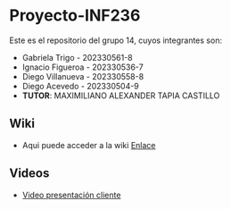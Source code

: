 # Proyecto-INF236
Este es el repositorio del grupo 14, cuyos integrantes son:

* Gabriela Trigo - 202330561-8
* Ignacio Figueroa - 202330536-7
* Diego Villanueva - 202330558-8
* Diego Acevedo - 202330504-9
* **TUTOR**: MAXIMILIANO ALEXANDER TAPIA CASTILLO

## Wiki
* Aqui puede acceder a la wiki [Enlace](https://gitlab.com/Diego_Villanueva/grupo14-2025-proyinf/-/wikis/home)

## Videos
* [Video presentación cliente](https://aula.usm.cl/mod/resource/view.php?id=6322574)